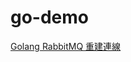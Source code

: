 # go-demo
[Golang RabbitMQ 重建連線](https://matthung0807.blogspot.com/2023/01/go-rabbitmq-reconnect.html)
